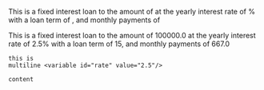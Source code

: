 This is a fixed interest loan to the amount of <variable id="loanAmount" value="100000.0"/>
at the yearly interest rate of <variable id="rate" value="2.5"/>%
with a loan term of <variable id="loanDuration" value="15"/>,
and monthly payments of <computed value="667.0"/>


This is a fixed interest loan to the amount of 100000.0
at the yearly interest rate of 2.5%
with a loan term of 15,
and monthly payments of 667.0

``` <clause src="foo" clauseid="bar"/>
this is
multiline <variable id="rate" value="2.5"/>

content
```
